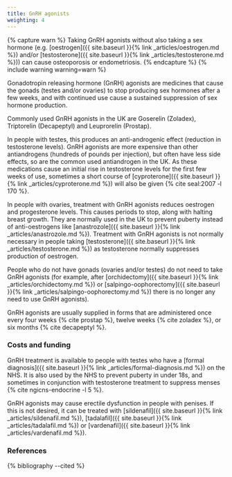 ```yaml
---
title: GnRH agonists
weighting: 4
---
```


{% capture warn %}
Taking GnRH agonists without also taking a sex hormone (e.g.
[oestrogen]({{ site.baseurl }}{% link _articles/oestrogen.md %}) and/or [testosterone]({{ site.baseurl }}{% link _articles/testosterone.md %})) can cause osteoporosis or endometriosis.
{% endcapture %}
{% include warning warning=warn %}

Gonadotropin releasing hormone (GnRH) agonists are medicines that cause the gonads (testes and/or ovaries) to stop producing sex hormones after a few weeks, and with continued use cause a sustained suppression of sex hormone production.

Commonly used GnRH agonists in the UK are Goserelin (Zoladex), Triptorelin (Decapeptyl) and Leuprorelin (Prostap).

In people with testes, this produces an anti-androgenic effect (reduction in testosterone levels). GnRH agonists are more expensive than other antiandrogens (hundreds of pounds per injection), but often have less side effects, so are the common used antiandrogen in the UK. As these medications cause an initial rise in testosterone levels for the first few weeks of use, sometimes a short course of [cyproterone]({{ site.baseurl }}{% link _articles/cyproterone.md %}) will also be given {% cite seal:2007 -l 170 %}.

In people with ovaries, treatment with GnRH agonists reduces oestrogen and progesterone levels. This causes periods to stop, along with halting breast growth. They are normally used in the UK to prevent puberty instead of anti-oestrogens like [anastrozole]({{ site.baseurl }}{% link _articles/anastrozole.md %}). Treatment with GnRH agonists is not normally necessary in people taking [testosterone]({{ site.baseurl }}{% link _articles/testosterone.md %}) as testosterone normally suppresses production of oestrogen.

People who do not have gonads (ovaries and/or testes) do not need to take GnRH agonists (for example, after [orchidectomy]({{ site.baseurl }}{% link _articles/orchidectomy.md %}) or [salpingo-oophorectomy]({{ site.baseurl }}{% link _articles/salpingo-oophorectomy.md %}) there is no longer any need to use GnRH agonists).

GnRH agonists are usually supplied in forms that are administered once every four weeks {% cite prostap %}, twelve weeks {% cite zoladex %}, or six months {% cite decapeptyl %}.

### Costs and funding

GnRH treatment is available to people with testes who have a [formal diagnosis]({{ site.baseurl }}{% link _articles/formal-diagnosis.md %}) on the NHS. It is also used by the NHS to prevent puberty in under 18s, and sometimes in conjunction with testosterone treatment to suppress menses {% cite ngicns-endocrine -l 5 %}.

GnRH agonists may cause erectile dysfunction in people with penises. If this is not desired, it can be treated with [sildenafil]({{ site.baseurl }}{% link _articles/sildenafil.md %}), [tadalafil]({{ site.baseurl }}{% link _articles/tadalafil.md %}) or [vardenafil]({{ site.baseurl }}{% link _articles/vardenafil.md %}).

### References

{% bibliography --cited %}